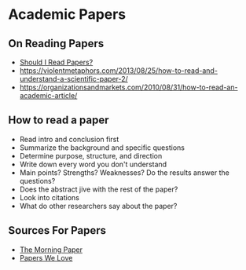 # Academic Papers


## On Reading Papers

- [Should I Read Papers?](http://michaelrbernste.in/2014/10/21/should-i-read-papers.html)
- <https://violentmetaphors.com/2013/08/25/how-to-read-and-understand-a-scientific-paper-2/>
- <https://organizationsandmarkets.com/2010/08/31/how-to-read-an-academic-article/>


## How to read a paper

- Read intro and conclusion first
- Summarize the background and specific questions
- Determine purpose, structure, and direction
- Write down every word you don't understand
- Main points? Strengths? Weaknesses? Do the results answer the questions?
- Does the abstract jive with the rest of the paper?
- Look into citations
- What do other researchers say about the paper?


## Sources For Papers

- [The Morning Paper](https://blog.acolyer.org/)
- [Papers We Love](https://github.com/papers-we-love/papers-we-love)